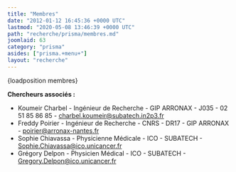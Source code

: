```yaml
---
title: "Membres"
date: "2012-01-12 16:45:36 +0000 UTC"
lastmod: "2020-05-08 13:46:39 +0000 UTC"
path: "recherche/prisma/membres.md"
joomlaid: 63
category: "prisma"
asides: ["prisma.+menu+"]
layout: "recherche"
---
```

{loadposition membres}

**Chercheurs associés :**

*   Koumeir Charbel - Ingénieur de Recherche - GIP ARRONAX - J035 - 02 51 85 86 85 - [charbel.koumeir@subatech.in2p3.fr](mailto:charbel.koumeir@subatech.in2p3.fr)
*   Freddy Poirier - Ingénieur de Recherche - CNRS - DR17 - GIP ARRONAX - [poirier@arronax-nantes.fr](mailto:poirier@arronax-nantes.fr)
*   Sophie Chiavassa - Physicienne Médicale - ICO - SUBATECH - [Sophie.Chiavassa@ico.unicancer.fr](mailto:Sophie.Chiavassa@ico.unicancer.fr)
*   Grégory Delpon - Physicien Médical - ICO - SUBATECH - [Gregory.Delpon@ico.unicancer.fr](mailto:Gregory.Delpon@ico.unicancer.fr)
